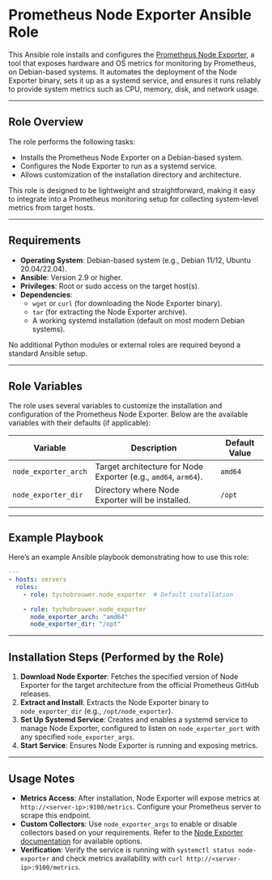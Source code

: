 # Prometheus Node Exporter Ansible Role

This Ansible role installs and configures the [Prometheus Node Exporter](https://github.com/prometheus/node_exporter), a tool that exposes hardware and OS metrics for monitoring by Prometheus, on Debian-based systems. It automates the deployment of the Node Exporter binary, sets it up as a systemd service, and ensures it runs reliably to provide system metrics such as CPU, memory, disk, and network usage.

---

## Role Overview

The role performs the following tasks:
- Installs the Prometheus Node Exporter on a Debian-based system.
- Configures the Node Exporter to run as a systemd service.
- Allows customization of the installation directory and architecture.

This role is designed to be lightweight and straightforward, making it easy to integrate into a Prometheus monitoring setup for collecting system-level metrics from target hosts.

---

## Requirements

- **Operating System**: Debian-based system (e.g., Debian 11/12, Ubuntu 20.04/22.04).
- **Ansible**: Version 2.9 or higher.
- **Privileges**: Root or sudo access on the target host(s).
- **Dependencies**: 
  - `wget` or `curl` (for downloading the Node Exporter binary).
  - `tar` (for extracting the Node Exporter archive).
  - A working systemd installation (default on most modern Debian systems).

No additional Python modules or external roles are required beyond a standard Ansible setup.

---

## Role Variables

The role uses several variables to customize the installation and configuration of the Prometheus Node Exporter. Below are the available variables with their defaults (if applicable):

| Variable                | Description                                                                 | Default Value         |
|-------------------------|-----------------------------------------------------------------------------|-----------------------|
| `node_exporter_arch`    | Target architecture for Node Exporter (e.g., `amd64`, `arm64`).             | `amd64`              |
| `node_exporter_dir`     | Directory where Node Exporter will be installed.                            | `/opt`               |

---

## Example Playbook

Here’s an example Ansible playbook demonstrating how to use this role:

```yaml
---
- hosts: servers
  roles:
    - role: tychobrouwer.node_exporter  # Default installation

    - role: tychobrouwer.node_exporter
      node_exporter_arch: "amd64"
      node_exporter_dir: "/opt"
```

---

## Installation Steps (Performed by the Role)

1. **Download Node Exporter**: Fetches the specified version of Node Exporter for the target architecture from the official Prometheus GitHub releases.
2. **Extract and Install**: Extracts the Node Exporter binary to `node_exporter_dir` (e.g., `/opt/node_exporter`).
3. **Set Up Systemd Service**: Creates and enables a systemd service to manage Node Exporter, configured to listen on `node_exporter_port` with any specified `node_exporter_args`.
4. **Start Service**: Ensures Node Exporter is running and exposing metrics.

---

## Usage Notes

- **Metrics Access**: After installation, Node Exporter will expose metrics at `http://<server-ip>:9100/metrics`. Configure your Prometheus server to scrape this endpoint.
- **Custom Collectors**: Use `node_exporter_args` to enable or disable collectors based on your requirements. Refer to the [Node Exporter documentation](https://github.com/prometheus/node_exporter#collectors) for available options.
- **Verification**: Verify the service is running with `systemctl status node-exporter` and check metrics availability with `curl http://<server-ip>:9100/metrics`.

